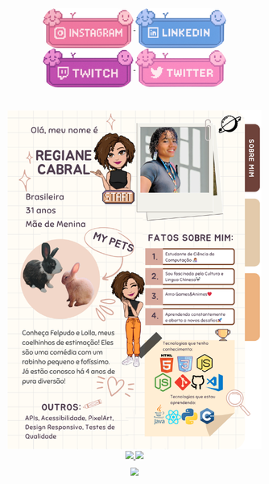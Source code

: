 <p align="center">
  <a href="https://instagram.com/giannycabral" target="_blank">
    <img src="./assets/4.png" alt="Instagram" target="_blank" width="180" style="border-radius: 30px; vertical-align: middle;" />
  </a>
  <a href="https://www.linkedin.com/in/regiane-jesus/" target="_blank">
    <img src="./assets/3.png" alt="Linkedin" target="_blank" width="180" style="border-radius: 30px; vertical-align: middle;" />
  </a>
  <a href="https://www.twitch.tv/giannycabral" target="_blank">
    <img src="./assets/2.png" alt="Twitch" target="_blank" width="180" style="border-radius: 30px; vertical-align: middle;" />
  </a>
  <a href="https://x.com/giannycabral" target="_blank">
    <img src="./assets/1.png" alt="Twitter" target="_blank" width="180" style="border-radius: 30px; vertical-align: middle;" />
  </a>
</p>

<div align="center">

  </br> 
  
![body](./assets/aboutmee.png)
<a href="https://github.com/giannycabral">
  <img height="200em" src="https://github-readme-stats.vercel.app/api?username=giannycabral&show_icons=true&theme=maroongold&include_all_commits=true&count_private=true"/>
  <img height="200em" src="https://github-readme-stats.vercel.app/api/top-langs/?username=giannycabral&layout=compact&langs_count=7&theme=moltack"/>

![](https://komarev.com/ghpvc/?username=giannycabral&color=ff69b4)
